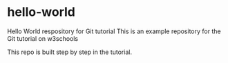 # hello-world
Hello World respository for Git tutorial
This is an example repository for the Git tutorial on w3schools

This repo is built step by step in the tutorial.
